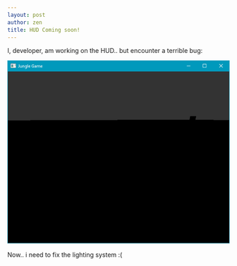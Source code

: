 ```yaml
---
layout: post
author: zen
title: HUD Coming soon!
---
```

I, developer, am working on the HUD.. but encounter a terrible bug:


![image](/assets/images/2018-09-07-hud1.png)


Now.. i need to fix the lighting system :(
